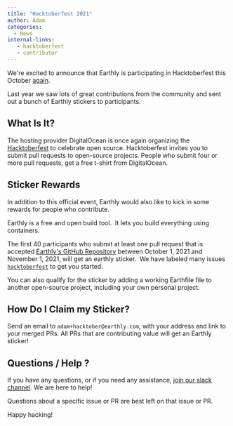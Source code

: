 ```yaml
---
title: "Hacktoberfest 2021"
author: Adam
categories:
  - News
internal-links:
   - hacktoberfest
   - contributor
---
```


We're excited to announce that Earthly is participating in Hacktoberfest this October [again](/2020-09-30-hacktoberfest-2020).

Last year we saw lots of great contributions from the community and sent out a bunch of Earthly stickers to participants.

## What Is It?

The hosting provider DigitalOcean is once again organizing the [Hacktoberfest](https://hacktoberfest.digitalocean.com/) to celebrate open source. Hacktoberfest invites you to submit pull requests to open-source projects. People who submit four or more pull requests, get a free t-shirt from DigitalOcean.

## Sticker Rewards

In addition to this official event, Earthly would also like to kick in some rewards for people who contribute.

Earthly is a free and open build tool. &nbsp;It lets you build everything using containers.

The first 40 participants who submit at least one pull request that is accepted [Earthly's GitHub Repository](https://github.com/earthly/earthly) between October 1, 2021 and November 1, 2021, will get an earthly sticker. &nbsp;We have labeled many issues [`hacktoberfest`](https://github.com/earthly/earthly/issues?q=is%3Aissue+is%3Aopen+label%3Ahacktoberfest) to get you started.

You can also qualify for the sticker by adding a working Earthfile file to another open-source project, including your own personal project.

## How Do I Claim my Sticker?

Send an email to `adam+hacktober@earthly.com`, with your address and link to your merged PRs. All PRs that are contributing value will get an Earthly sticker!

## Questions / Help ?

If you have any questions, or if you need any assistance, [join our slack channel](https://earthly.dev/slack). We are here to help!

Questions about a specific issue or PR are best left on that issue or PR.

Happy hacking!
